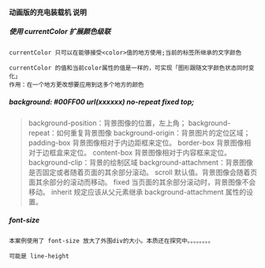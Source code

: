 #### 动画版的充电装载机 说明

##### 使用 currentColor 扩展颜色级联
    currentColor 只可以在能够接受<color>值的地方使用;当前的标签所继承的文字颜色

    currentColor 的值和当前color属性的值是一样的，可实现「图形跟随文字颜色状态同时变化」
    作用：在一个地方更改想要应用到这多个地方的颜色

##### background: #00FF00 url(xxxxxx) no-repeat fixed top;
> background-position：背景图像的位置，左上角；
> background-repeat：如何重复背景图像
> background-origin：背景图片的定位区域；
>         padding-box	  背景图像相对于内边距框来定位。
>         border-box	  背景图像相对于边框盒来定位。
>         content-box	  背景图像相对于内容框来定位。
> background-clip：背景的绘制区域
> background-attachment：背景图像是否固定或者随着页面的其余部分滚动。
>         scroll	  默认值。背景图像会随着页面其余部分的滚动而移动。
>         fixed	    当页面的其余部分滚动时，背景图像不会移动。
>         inherit	  规定应该从父元素继承 background-attachment 属性的设置。

##### font-size
    本案例使用了 font-size 放大了外围div的大小。本质还在探究中。。。。。。。。

    可能是 line-height
  

